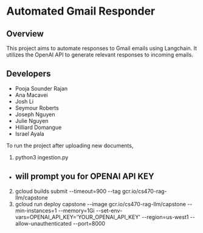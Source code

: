 # Automated Gmail Responder

## Overview
This project aims to automate responses to Gmail emails using Langchain. It utilizes the OpenAI API to generate relevant responses to incoming emails.

## Developers
- Pooja Sounder Rajan
- Ana Macavei
- Josh Li
- Seymour Roberts
- Joseph Nguyen
- Julie Nguyen
- Hilliard Domangue
- Israel Ayala


To run the project after uploading new documents,
1) python3 ingestion.py
* ## will prompt you for OPENAI API KEY
2) gcloud builds submit --timeout=900 --tag gcr.io/cs470-rag-llm/capstone
3) gcloud run deploy capstone   --image gcr.io/cs470-rag-llm/capstone --min-instances=1 --memory=1Gi --set-env-vars=OPENAI_API_KEY='YOUR_OPENAI_API_KEY' --region=us-west1 --allow-unauthenticated --port=8000




